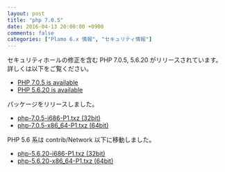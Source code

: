 ```yaml
---
layout: post
title: "php 7.0.5"
date: 2016-04-13 20:00:00 +0900
comments: false
categories: ["Plamo 6.x 情報", "セキュリティ情報"]
---
```

セキュリティホールの修正を含む PHP 7.0.5, 5.6.20 がリリースされています。詳しくは以下をご覧ください。

* [PHP 7.0.5 is available](http://jp2.php.net/archive/2016.php#id2016-03-31-1)
* [PHP 5.6.20 is available](http://jp2.php.net/archive/2016.php#id2016-03-31-4)

パッケージをリリースしました。

* [php-7.0.5-i686-P1.txz (32bit)](ftp://plamo.linet.gr.jp/pub/Plamo-6.x/x86/plamo/05_ext/network2.txz/php-7.0.5-i686-P1.txz)
* [php-7.0.5-x86_64-P1.txz (64bit)](ftp://plamo.linet.gr.jp/pub/Plamo-6.x/x86_64/plamo/05_ext/network2.txz/php-7.0.5-x86_64-P1.txz)

PHP 5.6 系は contrib/Network 以下に移動しました。

* [php-5.6.20-i686-P1.txz (32bit)](ftp://plamo.linet.gr.jp/pub/Plamo-6.x/x86/contrib/Network/php-5.6.20-i686-P1.txz)
* [php-5.6.20-x86_64-P1.txz (64bit)](ftp://plamo.linet.gr.jp/pub/Plamo-6.x/x86_64/contrib/Network/php-5.6.20-x86_64-P1.txz)